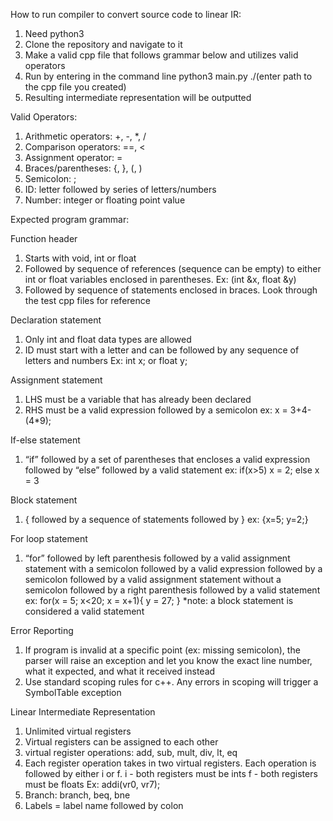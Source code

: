 How to run compiler to convert source code to linear IR:
1) Need python3
2) Clone the repository and navigate to it
3) Make a valid cpp file that follows grammar below and utilizes valid operators
4) Run by entering in the command line
        python3 main.py ./(enter path to the cpp file you created)
5) Resulting intermediate representation will be outputted

Valid Operators:
1) Arithmetic operators: +, -, *, /
2) Comparison operators: ==, <
3) Assignment operator: =
4) Braces/parentheses: {, }, (, )
5) Semicolon: ;
6) ID: letter followed by series of letters/numbers
7) Number: integer or floating point value


Expected program grammar:

Function header
1) Starts with void, int or float 
2) Followed by sequence of references (sequence can be empty) to either int or float variables enclosed in parentheses. Ex: (int &x, float &y)
3) Followed by sequence of statements enclosed in braces. Look through the test cpp files for reference


Declaration statement
1) Only int and float data types are allowed
2) ID must start with a letter and can be followed by any sequence of letters and numbers
Ex: int x; 	or	float y;


Assignment statement
1) LHS must be a variable that has already been declared
2) RHS must be a valid expression followed by a semicolon
ex: x = 3+4-(4*9);


If-else statement
1) “if” followed by a set of parentheses that encloses a valid expression followed by “else” followed by a valid statement
ex: 
if(x>5)
    x = 2;
else
    x = 3
    
    
Block statement
1) { followed by a sequence of statements followed by }
ex: {x=5; y=2;}


For loop statement
1) “for” followed by left parenthesis followed by a valid assignment statement with a semicolon followed by a valid expression followed by a semicolon followed by a valid assignment statement without a semicolon followed by a right parenthesis followed by a valid statement 
ex:
for(x = 5; x<20; x = x+1){
    y = 27;
}
*note: a block statement is considered a valid statement

Error Reporting
1) If program is invalid at a specific point (ex: missing semicolon), the parser will raise an exception and let you know the exact line number, what it expected, and what it received instead
2) Use standard scoping rules for c++. Any errors in scoping will trigger a SymbolTable exception

Linear Intermediate Representation
1) Unlimited virtual registers
2) Virtual registers can be assigned to each other
3) virtual register operations: add, sub, mult, div, lt, eq
4) Each register operation takes in two virtual registers. Each operation is followed by either i or f.
    i - both registers must be ints
    f - both registers must be floats
    Ex: addi(vr0, vr7);
5) Branch: branch, beq, bne
6) Labels = label name followed by colon

